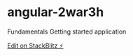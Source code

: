 # angular-2war3h
Fundamentals
Getting started application

[Edit on StackBlitz ⚡️](https://stackblitz.com/edit/angular-2war3h)

